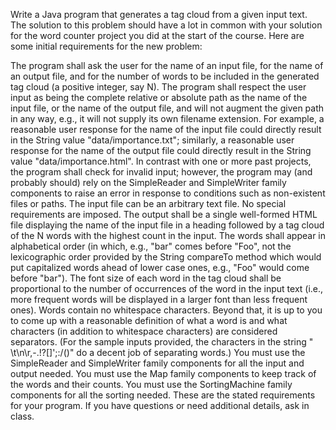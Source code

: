 Write a Java program that generates a tag cloud from a given input text. The solution to this problem should have a lot in common with your solution for the word counter project you did at the start of the course. Here are some initial requirements for the new problem:

The program shall ask the user for the name of an input file, for the name of an output file, and for the number of words to be included in the generated tag cloud (a positive integer, say N).
The program shall respect the user input as being the complete relative or absolute path as the name of the input file, or the name of the output file, and will not augment the given path in any way, e.g., it will not supply its own filename extension. For example, a reasonable user response for the name of the input file could directly result in the String value "data/importance.txt"; similarly, a reasonable user response for the name of the output file could directly result in the String value "data/importance.html".
In contrast with one or more past projects, the program shall check for invalid input; however, the program may (and probably should) rely on the SimpleReader and SimpleWriter family components to raise an error in response to conditions such as non-existent files or paths.
The input file can be an arbitrary text file. No special requirements are imposed.
The output shall be a single well-formed HTML file displaying the name of the input file in a heading followed by a tag cloud of the N words with the highest count in the input. The words shall appear in alphabetical order (in which, e.g., "bar" comes before "Foo", not the lexicographic order provided by the String compareTo method which would put capitalized words ahead of lower case ones, e.g., "Foo" would come before "bar"). The font size of each word in the tag cloud shall be proportional to the number of occurrences of the word in the input text (i.e., more frequent words will be displayed in a larger font than less frequent ones).
Words contain no whitespace characters. Beyond that, it is up to you to come up with a reasonable definition of what a word is and what characters (in addition to whitespace characters) are considered separators. (For the sample inputs provided, the characters in the string " \t\n\r,-.!?[]';:/()" do a decent job of separating words.)
You must use the SimpleReader and SimpleWriter family components for all the input and output needed.
You must use the Map family components to keep track of the words and their counts.
You must use the SortingMachine family components for all the sorting needed.
These are the stated requirements for your program. If you have questions or need additional details, ask in class.

